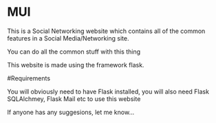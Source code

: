 # MUI

This is a Social Networking website which contains all of the common features in a Social Media/Networking site.

You can do all the common stuff with this thing

This website is made using the framework flask.

#Requirements

You will obviously need to have Flask installed, you will also need Flask SQLAlchmey, Flask Mail etc to use this website


If anyone has any suggesions, let me know...
